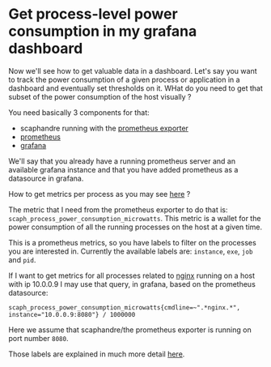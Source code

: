 # Get process-level power consumption in my grafana dashboard

Now we'll see how to get valuable data in a dashboard. Let's say you want to track the power consumption of a given process or application in a dashboard and eventually set thresholds on it. WHat do you need to get that subset of the power consumption of the host visually ?

You need basically 3 components for that:
- scaphandre running with the [prometheus exporter](../references/exporter-prometheus.md)
- [prometheus](https://prometheus.io)
- [grafana](https://grafana.com)

We'll say that you already have a running prometheus server and an available grafana instance and that you have added prometheus as a datasource in grafana.

How to get metrics per process as you may see [here](https://metrics.hubblo.org) ?

The metric that I need from the prometheus exporter to do that is: `scaph_process_power_consumption_microwatts`. This metric is a wallet for the power consumption of all the running processes on the host at a given time.

This is a prometheus metrics, so you have labels to filter on the processes you are interested in. Currently the available labels are: `instance`, `exe`, `job` and `pid`.

If I want to get metrics for all processes related to [nginx](https://nginx.org/) running on a host with ip 10.0.0.9 I may use that query, in grafana, based on the prometheus datasource:

    scaph_process_power_consumption_microwatts{cmdline=~".*nginx.*", instance="10.0.0.9:8080"} / 1000000

Here we assume that scaphandre/the prometheus exporter is running on port number `8080`.

Those labels are explained in much more detail [here](../references/exporter-prometheus.md#scaph_process_power_consumption_microwatts).